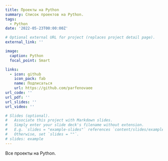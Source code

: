 ```yaml
---
title: Проекты на Python
summary: Список проектов на Python.
tags:
  - Python
date: '2022-05-23T00:00:00Z'

# Optional external URL for project (replaces project detail page).
external_link: ''

image:
  caption: Python
  focal_point: Smart

links:
  - icon: github
    icon_pack: fab
    name: Подписаться
    url: https://github.com/parfenovaee
url_code: ''
url_pdf: ''
url_slides: ''
url_video: ''

# Slides (optional).
#   Associate this project with Markdown slides.
#   Simply enter your slide deck's filename without extension.
#   E.g. `slides = "example-slides"` references `content/slides/example-slides.md`.
#   Otherwise, set `slides = ""`.
# slides: example
---
```


Все проекты на Python.